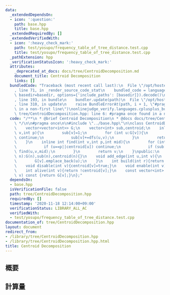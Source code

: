 ```yaml
---
data:
  _extendedDependsOn:
  - icon: ':question:'
    path: base.hpp
    title: base.hpp
  _extendedRequiredBy: []
  _extendedVerifiedWith:
  - icon: ':heavy_check_mark:'
    path: test/yosupo/frequency_table_of_tree_distance.test.cpp
    title: test/yosupo/frequency_table_of_tree_distance.test.cpp
  _pathExtension: hpp
  _verificationStatusIcon: ':heavy_check_mark:'
  attributes:
    _deprecated_at_docs: docs/tree/CentroidDecomposition.md
    document_title: Centroid Decomposition
    links: []
  bundledCode: "Traceback (most recent call last):\n  File \"/opt/hostedtoolcache/Python/3.9.0/x64/lib/python3.9/site-packages/onlinejudge_verify/documentation/build.py\"\
    , line 71, in _render_source_code_stat\n    bundled_code = language.bundle(stat.path,\
    \ basedir=basedir, options={'include_paths': [basedir]}).decode()\n  File \"/opt/hostedtoolcache/Python/3.9.0/x64/lib/python3.9/site-packages/onlinejudge_verify/languages/cplusplus.py\"\
    , line 193, in bundle\n    bundler.update(path)\n  File \"/opt/hostedtoolcache/Python/3.9.0/x64/lib/python3.9/site-packages/onlinejudge_verify/languages/cplusplus_bundle.py\"\
    , line 310, in update\n    raise BundleErrorAt(path, i + 1, \"#pragma once found\
    \ in a non-first line\")\nonlinejudge_verify.languages.cplusplus_bundle.BundleErrorAt:\
    \ tree/CentroidDecomposition.hpp: line 6: #pragma once found in a non-first line\n"
  code: "/**\n * @brief Centroid Decomposition\n * @docs docs/tree/CentroidDecomposition.md\n\
    \ */\n\n#pragma once\n\n#include \"../base.hpp\"\n\nclass CentroidDecomposition{\n\
    \    vector<vector<int>> G;\n    vector<int> sub,centroid;\n    inline int dfs(int\
    \ v,int p){\n        sub[v]=1;\n        for (int u:G[v]){\n            if (u==p||centroid[u])\
    \ continue;\n            sub[v]+=dfs(u,v);\n        }\n        return sub[v];\n\
    \    }\n    inline int find(int v,int p,int mid){\n        for (int u:G[v]){\n\
    \            if (u==p||centroid[u]) continue;\n            if (sub[u]>mid) return\
    \ find(u,v,mid);\n        }\n        return v;\n    }\npublic:\n    CentroidDecomposition(int\
    \ n):G(n),sub(n),centroid(n){}\n    void add_edge(int u,int v){\n        G[u].emplace_back(v);\n\
    \        G[v].emplace_back(u);\n    }\n    int build(int r){return find(r,-1,dfs(r,-1)>>1);}\n\
    \    void disable(int v){centroid[v]=true;}\n    void enable(int v){centroid[v]=false;}\n\
    \    int alive(int v){return !centroid[v];}\n    const vector<int> &operator[](int\
    \ v) const {return G[v];}\n};"
  dependsOn:
  - base.hpp
  isVerificationFile: false
  path: tree/CentroidDecomposition.hpp
  requiredBy: []
  timestamp: '2020-11-18 12:14:00+09:00'
  verificationStatus: LIBRARY_ALL_AC
  verifiedWith:
  - test/yosupo/frequency_table_of_tree_distance.test.cpp
documentation_of: tree/CentroidDecomposition.hpp
layout: document
redirect_from:
- /library/tree/CentroidDecomposition.hpp
- /library/tree/CentroidDecomposition.hpp.html
title: Centroid Decomposition
---
```

## 概要

## 計算量